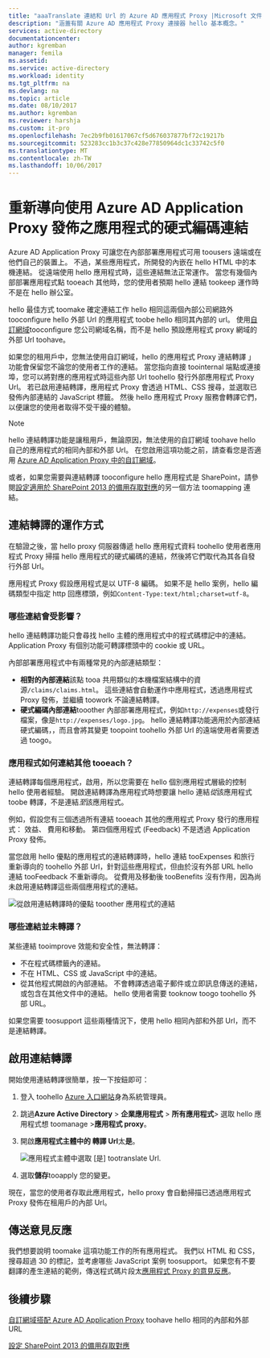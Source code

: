 ```yaml
---
title: "aaaTranslate 連結和 Url 的 Azure AD 應用程式 Proxy |Microsoft 文件"
description: "涵蓋有關 Azure AD 應用程式 Proxy 連接器 hello 基本概念。"
services: active-directory
documentationcenter: 
author: kgremban
manager: femila
ms.assetid: 
ms.service: active-directory
ms.workload: identity
ms.tgt_pltfrm: na
ms.devlang: na
ms.topic: article
ms.date: 08/10/2017
ms.author: kgremban
ms.reviewer: harshja
ms.custom: it-pro
ms.openlocfilehash: 7ec2b9fb01617067cf5d676037877bf72c19217b
ms.sourcegitcommit: 523283cc1b3c37c428e77850964dc1c33742c5f0
ms.translationtype: MT
ms.contentlocale: zh-TW
ms.lasthandoff: 10/06/2017
---
```

# <a name="redirect-hardcoded-links-for-apps-published-with-azure-ad-application-proxy"></a>重新導向使用 Azure AD Application Proxy 發佈之應用程式的硬式編碼連結

Azure AD Application Proxy 可讓您在內部部署應用程式可用 toousers 遠端或在他們自己的裝置上。 不過，某些應用程式，所開發的內嵌在 hello HTML 中的本機連結。 從遠端使用 hello 應用程式時，這些連結無法正常運作。 當您有幾個內部部署應用程式點 tooeach 其他時，您的使用者預期 hello 連結 tookeep 運作時不是在 hello 辦公室。 

hello 最佳方式 toomake 確定連結工作 hello 相同這兩個內部公司網路外 tooconfigure hello 外部 Url 的應用程式 toobe hello 相同其內部的 url。 使用[自訂網域](active-directory-application-proxy-custom-domains.md)tooconfigure 您公司網域名稱，而不是 hello 預設應用程式 proxy 網域的外部 Url toohave。

如果您的租用戶中，您無法使用自訂網域，hello 的應用程式 Proxy 連結轉譯 」 功能會保留您不論您的使用者工作的連結。 當您指向直接 toointernal 端點或連接埠，您可以將對應的應用程式時這些內部 Url toohello 發行外部應用程式 Proxy Url。 若已啟用連結轉譯，應用程式 Proxy 會透過 HTML、CSS 搜尋，並選取已發佈內部連結的 JavaScript 標籤。 然後 hello 應用程式 Proxy 服務會轉譯它們，以便讓您的使用者取得不受干擾的體驗。

>[!NOTE]
>hello 連結轉譯功能是讓租用戶，無論原因，無法使用的自訂網域 toohave hello 自己的應用程式的相同內部和外部 Url。 在您啟用這項功能之前，請查看您是否適用 [Azure AD Application Proxy 中的自訂網域](active-directory-application-proxy-custom-domains.md)。
>
>或者，如果您需要與連結轉譯 tooconfigure hello 應用程式是 SharePoint，請參閱[設定適用於 SharePoint 2013 的備用存取對應](https://technet.microsoft.com/library/cc263208.aspx)的另一個方法 toomapping 連結。

## <a name="how-link-translation-works"></a>連結轉譯的運作方式

在驗證之後，當 hello proxy 伺服器傳遞 hello 應用程式資料 toohello 使用者應用程式 Proxy 掃描 hello 應用程式的硬式編碼的連結，然後將它們取代為其各自發行外部 Url。

應用程式 Proxy 假設應用程式是以 UTF-8 編碼。 如果不是 hello 案例，hello 編碼類型中指定 http 回應標頭，例如`Content-Type:text/html;charset=utf-8`。

### <a name="which-links-are-affected"></a>哪些連結會受影響？

hello 連結轉譯功能只會尋找 hello 主體的應用程式中的程式碼標記中的連結。 Application Proxy 有個別功能可轉譯標頭中的 cookie 或 URL。 

內部部署應用程式中有兩種常見的內部連結類型：

- **相對的內部連結**該點 tooa 共用類似的本機檔案結構中的資源`/claims/claims.html`。 這些連結會自動運作中應用程式，透過應用程式 Proxy 發佈，並繼續 toowork 不論連結轉譯。 
- **硬式編碼內部連結**tooother 內部部署應用程式，例如`http://expenses`或發行檔案，像是`http://expenses/logo.jpg`。 hello 連結轉譯功能適用於內部連結硬式編碼，，而且會將其變更 toopoint toohello 外部 Url 的遠端使用者需要透過 toogo。

### <a name="how-do-apps-link-tooeach-other"></a>應用程式如何連結其他 tooeach？

連結轉譯每個應用程式，啟用，所以您需要在 hello 個別應用程式層級的控制 hello 使用者經驗。 開啟連結轉譯為應用程式時想要讓 hello 連結*從*該應用程式 toobe 轉譯，不是連結*至*該應用程式。 

例如，假設您有三個透過所有連結 tooeach 其他的應用程式 Proxy 發行的應用程式： 效益、 費用和移動。 第四個應用程式 (Feedback) 不是透過 Application Proxy 發佈。

當您啟用 hello 優點的應用程式的連結轉譯時，hello 連結 tooExpenses 和旅行重新導向的 toohello 外部 Url，針對這些應用程式，但由於沒有外部 URL hello 連結 tooFeedback 不重新導向。 從費用及移動後 tooBenefits 沒有作用，因為尚未啟用連結轉譯這些兩個應用程式的連結。

![從啟用連結轉譯時的優點 tooother 應用程式的連結](./media/application-proxy-link-translation/one_app.png)

### <a name="which-links-arent-translated"></a>哪些連結並未轉譯？

某些連結 tooimprove 效能和安全性，無法轉譯：

- 不在程式碼標籤內的連結。 
- 不在 HTML、CSS 或 JavaScript 中的連結。 
- 從其他程式開啟的內部連結。 不會轉譯透過電子郵件或立即訊息傳送的連結，或包含在其他文件中的連結。 hello 使用者需要 tooknow toogo toohello 外部 URL。

如果您需要 toosupport 這些兩種情況下，使用 hello 相同內部和外部 Url，而不是連結轉譯。  

## <a name="enable-link-translation"></a>啟用連結轉譯

開始使用連結轉譯很簡單，按一下按鈕即可：

1. 登入 toohello [Azure 入口網站](https://portal.azure.com)身為系統管理員。
2. 跳過**Azure Active Directory** > **企業應用程式** > **所有應用程式**> 選取 hello 應用程式想 toomanage >**應用程式 proxy**。
3. 開啟**應用程式主體中的 轉譯 Url**太**是**。

   ![應用程式主體中選取 [是] tootranslate Url](./media/application-proxy-link-translation/select_yes.png).
4. 選取**儲存**tooapply 您的變更。

現在，當您的使用者存取此應用程式，hello proxy 會自動掃描已透過應用程式 Proxy 發佈在租用戶的內部 Url。

## <a name="send-feedback"></a>傳送意見反應

我們想要說明 toomake 這項功能工作的所有應用程式。 我們以 HTML 和 CSS，搜尋超過 30 的標記，並考慮哪些 JavaScript 案例 toosupport。 如果您有不要翻譯的產生連結的範例，傳送程式碼片段太[應用程式 Proxy 的意見反應](mailto:aadapfeedback@microsoft.com)。 

## <a name="next-steps"></a>後續步驟
[自訂網域搭配 Azure AD Application Proxy](active-directory-application-proxy-custom-domains.md) toohave hello 相同的內部和外部 URL

[設定 SharePoint 2013 的備用存取對應](https://technet.microsoft.com/library/cc263208.aspx)
